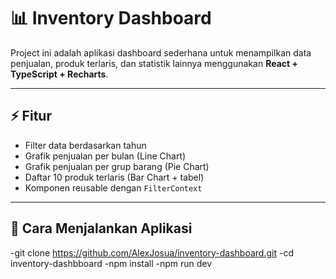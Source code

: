 # 📊 Inventory Dashboard

Project ini adalah aplikasi dashboard sederhana untuk menampilkan data penjualan, produk terlaris, dan statistik lainnya menggunakan **React + TypeScript + Recharts**.

---

## ⚡️ Fitur

- Filter data berdasarkan tahun
- Grafik penjualan per bulan (Line Chart)
- Grafik penjualan per grup barang (Pie Chart)
- Daftar 10 produk terlaris (Bar Chart + tabel)
- Komponen reusable dengan `FilterContext`

---

## 🚀 Cara Menjalankan Aplikasi

-git clone https://github.com/AlexJosua/inventory-dashboard.git
-cd inventory-dashbboard
-npm install
-npm run dev

